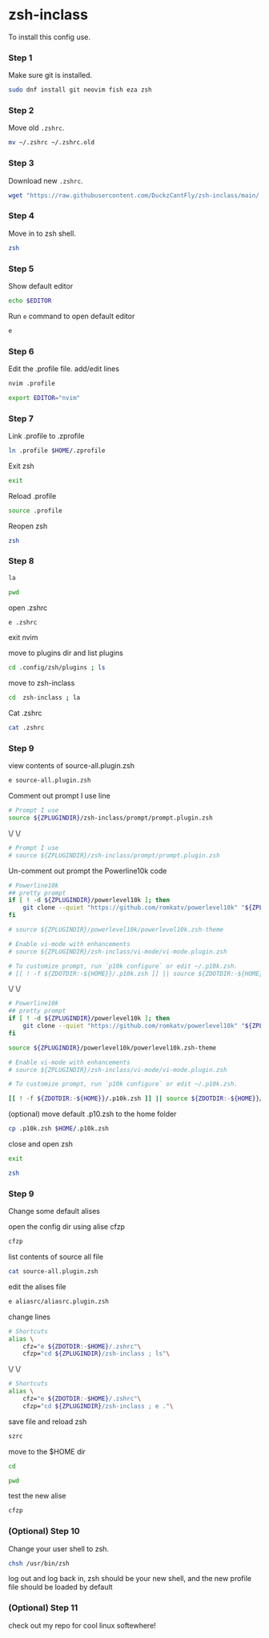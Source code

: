 # zsh-inclass

To install this config use.

### Step 1

Make sure git is installed.

```bash
sudo dnf install git neovim fish eza zsh
```

### Step 2

Move old `.zshrc`.

```bash
mv ~/.zshrc ~/.zshrc.old

```

### Step 3

Download new `.zshrc`.

```bash
wget "https://raw.githubusercontent.com/DuckzCantFly/zsh-inclass/main/.zshrc"
```

### Step 4

Move in to zsh shell.

```bash
zsh
```

### Step 5 

Show default editor

```bash
echo $EDITOR
```

Run `e` command to open default editor

```bash
e
```

### Step 6

Edit the .profile file. add/edit lines

```bash
nvim .profile
```

```bash
export EDITOR="nvim"
```

### Step 7

Link .profile to .zprofile

```bash
ln .profile $HOME/.zprofile
```

Exit zsh

```bash
exit
```

Reload .profile


```bash
source .profile
```

Reopen zsh

```bash
zsh
```

### Step 8

```bash
la
```

```bash
pwd
```

open .zshrc

```bash
e .zshrc
```

exit nvim

move to plugins dir and list plugins

```bash
cd .config/zsh/plugins ; ls
```

move to zsh-inclass

```bash
cd  zsh-inclass ; la
```

Cat .zshrc

```bash
cat .zshrc
```

### Step 9

view contents of source-all.plugin.zsh

```bash
e source-all.plugin.zsh
```

Comment out prompt I use line
```bash
# Prompt I use 
source ${ZPLUGINDIR}/zsh-inclass/prompt/prompt.plugin.zsh
```
\\/ \\/
```bash
# Prompt I use 
# source ${ZPLUGINDIR}/zsh-inclass/prompt/prompt.plugin.zsh
```

Un-comment out prompt the Powerline10k code

```bash
# Powerline10k
## pretty prompt
if [ ! -d ${ZPLUGINDIR}/powerlevel10k ]; then
	git clone --quiet "https://github.com/romkatv/powerlevel10k" "${ZPLUGINDIR}/powerlevel10k"
fi

# source ${ZPLUGINDIR}/powerlevel10k/powerlevel10k.zsh-theme

# Enable vi-mode with enhancements
# source ${ZPLUGINDIR}/zsh-inclass/vi-mode/vi-mode.plugin.zsh

# To customize prompt, run `p10k configure` or edit ~/.p10k.zsh.
# [[ ! -f ${ZDOTDIR:-${HOME}}/.p10k.zsh ]] || source ${ZDOTDIR:-${HOME}}/.p10k.zsh
```
\\/ \\/

```bash
# Powerline10k
## pretty prompt
if [ ! -d ${ZPLUGINDIR}/powerlevel10k ]; then
	git clone --quiet "https://github.com/romkatv/powerlevel10k" "${ZPLUGINDIR}/powerlevel10k"
fi

source ${ZPLUGINDIR}/powerlevel10k/powerlevel10k.zsh-theme

# Enable vi-mode with enhancements
# source ${ZPLUGINDIR}/zsh-inclass/vi-mode/vi-mode.plugin.zsh

# To customize prompt, run `p10k configure` or edit ~/.p10k.zsh.

[[ ! -f ${ZDOTDIR:-${HOME}}/.p10k.zsh ]] || source ${ZDOTDIR:-${HOME}}/.p10k.zsh
```

(optional) move default .p10.zsh to the home folder

```bash
cp .p10k.zsh $HOME/.p10k.zsh
```

close and open zsh

```bash
exit
```

```bash
zsh
```

### Step 9

Change some default alises

open the config dir using alise cfzp


```bash
cfzp
```

list contents of source all file

```bash
cat source-all.plugin.zsh
```

edit the alises file
```bash
e aliasrc/aliasrc.plugin.zsh
```

change lines

```bash
# Shortcuts
alias \
	cfz="e ${ZDOTDIR:-$HOME}/.zshrc"\
	cfzp="cd ${ZPLUGINDIR}/zsh-inclass ; ls"\
```
\\/ \\/
```bash
# Shortcuts
alias \
	cfz="e ${ZDOTDIR:-$HOME}/.zshrc"\
	cfzp="cd ${ZPLUGINDIR}/zsh-inclass ; e ."\
```

save file and reload zsh 

```bash
szrc
```

move to the $HOME dir

```bash
cd
```

```bash
pwd
```

test the new alise

```bash
cfzp
```

### (Optional) Step 10

Change your user shell to zsh. 

```bash
chsh /usr/bin/zsh
```

log out and log back in, zsh should be your new shell, and the new profile file should be loaded by default


### (Optional) Step 11

check out my repo for cool linux softewhere!
